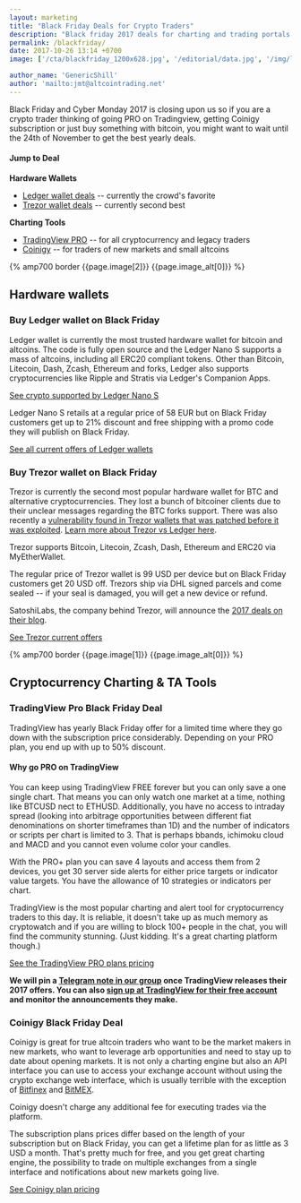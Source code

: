 ```yaml
---
layout: marketing
title: "Black Friday Deals for Crypto Traders"
description: "Black friday 2017 deals for charting and trading portals for bitcoin and altcoin traders."
permalink: /blackfriday/
date: 2017-10-26 13:14 +0700
image: ['/cta/blackfriday_1200x628.jpg', '/editorial/data.jpg', '/img/ledger/ledger1.jpg', '/editorial/network.jpg']

author_name: 'GenericShill'
author: 'mailto:jmt@altcointrading.net'
---
```


Black Friday and Cyber Monday 2017 is closing upon us so if you are a crypto trader thinking of going PRO on Tradingview, getting Coinigy subscription or just buy something with bitcoin, you might want to wait until the 24th of November to get the best yearly deals.

#### Jump to Deal

**Hardware Wallets**

* [Ledger wallet deals](#ledger) -- currently the crowd's favorite
* [Trezor wallet deals](#trezor) -- currently second best

**Charting Tools**

* [TradingView PRO](#tradingview) -- for all cryptocurrency and legacy traders
* [Coinigy](#coinigy) -- for traders of new markets and small altcoins

<div>
  {% amp700 border {{page.image[2]}} {{page.image_alt[0]}} %}
</div>

## Hardware wallets

<div id="ledger"></div>

### Buy Ledger wallet on Black Friday

Ledger wallet is currently the most trusted hardware wallet for bitcoin and altcoins. The code is fully open source and the Ledger Nano S supports a mass of altcoins, including all ERC20 compliant tokens. Other than Bitcoin, Litecoin, Dash, Zcash, Ethereum and forks, Ledger also supports cryptocurrencies like Ripple and Stratis via Ledger's Companion Apps.

<a rel="nofollow external" target="_blank" href="https://www.ledgerwallet.com/r/e274?path=/products/ledger-nano-s">See crypto supported by Ledger Nano S</a>

Ledger Nano S retails at a regular price of 58 EUR but on Black Friday customers get up to 21% discount and free shipping with a promo code they will publish on Black Friday.

<a rel="nofollow external" target="_blank" class="button" href="https://www.ledgerwallet.com/r/e274?path=/products">See all current offers of Ledger wallets</a>

<div id="trezor"></div>

### Buy Trezor wallet on Black Friday

Trezor is currently the second most popular hardware wallet for BTC and alternative cryptocurrencies. They lost a bunch of bitcoiner clients due to their unclear messages regarding the BTC forks support. There was also recently a [vulnerability found in Trezor wallets that was patched before it was exploited](https://www.altcointrading.net/trezor-hack). [Learn more about Trezor vs Ledger here](https://www.altcointrading.net/altcoin-wallets/).

Trezor supports Bitcoin, Litecoin, Zcash, Dash, Ethereum and ERC20 via MyEtherWallet.

The regular price of Trezor wallet is 99 USD per device but on Black Friday customers get 20 USD off. Trezors ship via DHL signed parcels and come sealed -- if your seal is damaged, you will get a new device or refund.

SatoshiLabs, the company behind Trezor, will announce the [2017 deals on their blog](https://blog.trezor.io).

<a rel="nofollow external" target="_blank" class="button" href="https://shop.trezor.io/?a=fany@tutanota.com">See Trezor current offers</a>

<div>
  {% amp700 border {{page.image[1]}} {{page.image_alt[0]}} %}
</div>

## Cryptocurrency Charting & TA Tools

<div id="tradingview"></div>


### TradingView Pro Black Friday Deal

TradingView has yearly Black Friday offer for a limited time where they go down with the subscription price considerably. Depending on your PRO plan, you end up with up to 50% discount.

#### Why go PRO on TradingView

You can keep using TradingView FREE forever but you can only save a one single chart. That means you can only watch one market at a time, nothing like BTCUSD nect to ETHUSD. Additionally, you have no access to intraday spread (looking into arbitrage opportunities between different fiat denominations on shorter timeframes than 1D) and the number of indicators or scripts per chart is limited to 3. That is perhaps bbands, ichimoku cloud and MACD and you cannot even volume color your candles.

With the PRO+ plan you can save 4 layouts and access them from 2 devices, you get 30 server side alerts for either price targets or indicator value targets. You have the allowance of 10 strategies or indicators per chart.

TradingView is the most popular charting and alert tool for cryptocurrency traders to this day. It is reliable, it doesn't take up as much memory as cryptowatch and if you are willing to block 100+ people in the chat, you will find the community stunning. (Just kidding. It's a great charting platform though.)

<a rel="nofollow external" target="_blank" class="button" href="http://tradingview.go2cloud.org/aff_c?offer_id=2&aff_id=3223&url_id=3">See the TradingView PRO plans pricing</a>

**We will pin a [Telegram note in our group](https://t.me/altcointrading_net) once TradingView releases their 2017 offers. You can also [sign up at TradingView for their free account](http://tradingview.go2cloud.org/aff_c?offer_id=2&aff_id=3223&url_id=23&file_id=199) and monitor the announcements they make.**

<div id="coinigy"></div>

### Coinigy Black Friday Deal

Coinigy is great for true altcoin traders who want to be the market makers in new markets, who want to leverage arb opportunities and need to stay up to date about opening markets. It is not only a charting engine but also an API interface you can use to access your exchange account without using the crypto exchange web interface, which is usually terrible with the exception of [Bitfinex](https://www.bitfinex.com/?refcode=5egV78YtlC) and [BitMEX](https://www.bitmex.com/register/iYQB44).

Coinigy doesn't charge any additional fee for executing trades via the platform.

The subscription plans prices differ based on the length of your subscription but on Black Friday, you can get a lifetime plan for as little as 3 USD a month. That's pretty much for free, and you get great charting engine, the possibility to trade on multiple exchanges from a single interface and notifications about new markets going live.

<a rel="nofollow external" target="_blank" class="button" href="https://www.coinigy.com/pricing/?r=3599c6f9 ">See Coinigy plan pricing</a>
